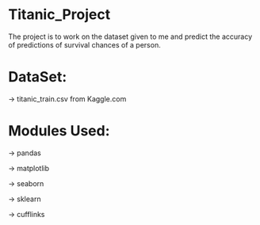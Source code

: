# Titanic_Project
The project is to work on the dataset given to me and predict the accuracy of predictions of survival chances of a person.

# DataSet:

-> titanic_train.csv from Kaggle.com

# Modules Used:

-> pandas

-> matplotlib

-> seaborn

-> sklearn

-> cufflinks
